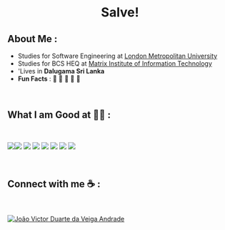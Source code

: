
<h1 align="center">Salve!</h1>

## About Me :

-  Studies for Software Engineering at [London Metropolitan University](https://www.londonmet.ac.uk/)
-  Studies for BCS HEQ at [Matrix Institute of Information Technology](http://www.matrix-edu.com/)
- 'Lives in **Dalugama Sri Lanka**
-  **Fun Facts** : 🍕 🏉 🏏 🎥 🚞

<br>


## What I am Good at 🧑‍💻 :

<br>

<img src="https://img.icons8.com/color/48/000000/html-5--v1.png"/><img src="[https://img.icons8.com/color/48/000000/html-5--v1.png](https://icon.icepanel.io/Technology/svg/TypeScript.svg)"/> <img src="https://img.icons8.com/color/48/000000/css3.png"/> <img src="https://img.icons8.com/color/48/000000/sass.png"/> <img src="https://img.icons8.com/color/48/000000/javascript--v1.png"/> <img src="https://img.icons8.com/office/48/000000/react.png"/> <img src="https://img.icons8.com/color/48/000000/nextjs.png"/>
<img src="https://img.icons8.com/color/48/000000/npm.png"/>


<br>

## Connect with me ☕ :

<br>

[![](https://img.icons8.com/fluency/48/000000/linkedin.png "João Victor Duarte da Veiga Andrade")](https://www.linkedin.com/in/joão-víctor-duarte-da-veiga-andrade-230942242/)

<br>



